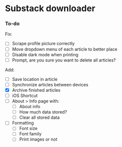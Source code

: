 # Substack downloader

### To-do

Fix:

- [ ] Scrape profile picture correctly
- [ ] Move dropdown menu of each article to better place
- [ ] Disable dark mode when printing
- [ ] Prompt, are you sure you want to delete all articles?

Add:

- [ ] Save location in article
- [ ] Synchronize articles between devices
- [x] Archive finished articles
- [ ] iOS Shortcut
- [ ] About > Info page with:
  - [ ] About info
  - [ ] How much data stored?
  - [ ] Clear all stored data
- [ ] Formatting
  - [ ] Font size
  - [ ] Font family
  - [ ] Print images or not
